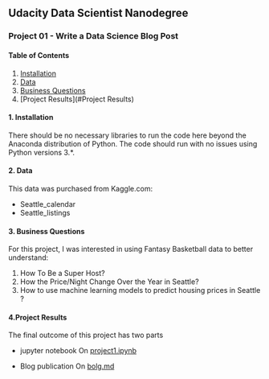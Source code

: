 ## Udacity Data Scientist Nanodegree

### Project 01 - Write a Data Science Blog Post

#### Table of Contents
1. [Installation](#installation)
2. [Data](#data)
3. [Business Questions](#business_questions)
4. [Project Results](#Project Results)



#### 1. Installation <a name="installation"></a>

There should be no necessary libraries to run the code here beyond the Anaconda distribution of Python. The code should run with no issues using Python versions 3.*.


#### 2. Data <a name="data"></a>
This data was purchased from Kaggle.com:

- Seattle_calendar
- Seattle_listings

	
#### 3. Business Questions <a name="business_questions"></a>
For this project, I was interested in using Fantasy Basketball data to better understand:

  1. How To Be a Super Host? 
  2. How the Price/Night Change Over the Year in Seattle? 
  3. How to use machine learning models to predict housing prices in Seattle ?

#### 4.Project Results

The final outcome of this project has two parts

* jupyter notebook  On [project1.ipynb](https://github.com/yyhzyq123/Project2/project.ipynb)

* Blog publication On [bolg.md](https://github.com/yyhzyq123/Project2/bolg.md)

  

